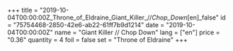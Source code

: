 +++
title = "2019-10-04T00:00:00Z_Throne_of_Eldraine_Giant_Killer_//_Chop_Down_[en]_false"
id = "75754468-2850-42e6-ab22-61ff7b9d1214"
date = "2019-10-04T00:00:00Z"
name = "Giant Killer // Chop Down"
lang = ["en"]
price = "0.36"
quantity = 4
foil = false
set = "Throne of Eldraine"
+++
